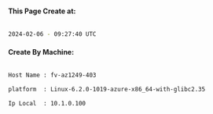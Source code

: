 
   
#### This Page Create at:

```bash

2024-02-06 - 09:27:40 UTC

```

#### Create By Machine:

```bash

Host Name : fv-az1249-403

platform  : Linux-6.2.0-1019-azure-x86_64-with-glibc2.35

Ip Local  : 10.1.0.100

```

